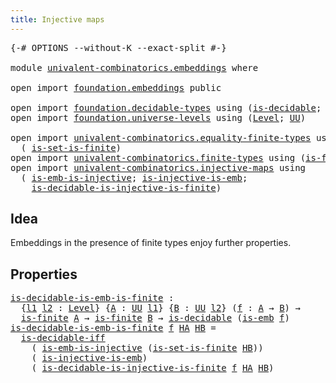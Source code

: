 ```yaml
---
title: Injective maps
---
```


<pre class="Agda"><a id="40" class="Symbol">{-#</a> <a id="44" class="Keyword">OPTIONS</a> <a id="52" class="Pragma">--without-K</a> <a id="64" class="Pragma">--exact-split</a> <a id="78" class="Symbol">#-}</a>

<a id="83" class="Keyword">module</a> <a id="90" href="univalent-combinatorics.embeddings.html" class="Module">univalent-combinatorics.embeddings</a> <a id="125" class="Keyword">where</a>

<a id="132" class="Keyword">open</a> <a id="137" class="Keyword">import</a> <a id="144" href="foundation.embeddings.html" class="Module">foundation.embeddings</a> <a id="166" class="Keyword">public</a>

<a id="174" class="Keyword">open</a> <a id="179" class="Keyword">import</a> <a id="186" href="foundation.decidable-types.html" class="Module">foundation.decidable-types</a> <a id="213" class="Keyword">using</a> <a id="219" class="Symbol">(</a><a id="220" href="foundation.decidable-types.html#1828" class="Function">is-decidable</a><a id="232" class="Symbol">;</a> <a id="234" href="foundation.decidable-types.html#5464" class="Function">is-decidable-iff</a><a id="250" class="Symbol">)</a>
<a id="252" class="Keyword">open</a> <a id="257" class="Keyword">import</a> <a id="264" href="foundation.universe-levels.html" class="Module">foundation.universe-levels</a> <a id="291" class="Keyword">using</a> <a id="297" class="Symbol">(</a><a id="298" href="Agda.Primitive.html#597" class="Postulate">Level</a><a id="303" class="Symbol">;</a> <a id="305" href="foundation-core.universe-levels.html#222" class="Primitive">UU</a><a id="307" class="Symbol">)</a>

<a id="310" class="Keyword">open</a> <a id="315" class="Keyword">import</a> <a id="322" href="univalent-combinatorics.equality-finite-types.html" class="Module">univalent-combinatorics.equality-finite-types</a> <a id="368" class="Keyword">using</a>
  <a id="376" class="Symbol">(</a> <a id="378" href="univalent-combinatorics.equality-finite-types.html#1614" class="Function">is-set-is-finite</a><a id="394" class="Symbol">)</a>
<a id="396" class="Keyword">open</a> <a id="401" class="Keyword">import</a> <a id="408" href="univalent-combinatorics.finite-types.html" class="Module">univalent-combinatorics.finite-types</a> <a id="445" class="Keyword">using</a> <a id="451" class="Symbol">(</a><a id="452" href="univalent-combinatorics.finite-types.html#3664" class="Function">is-finite</a><a id="461" class="Symbol">)</a>
<a id="463" class="Keyword">open</a> <a id="468" class="Keyword">import</a> <a id="475" href="univalent-combinatorics.injective-maps.html" class="Module">univalent-combinatorics.injective-maps</a> <a id="514" class="Keyword">using</a>
  <a id="522" class="Symbol">(</a> <a id="524" href="foundation.injective-maps.html#4595" class="Function">is-emb-is-injective</a><a id="543" class="Symbol">;</a> <a id="545" href="foundation.injective-maps.html#3649" class="Function">is-injective-is-emb</a><a id="564" class="Symbol">;</a>
    <a id="570" href="univalent-combinatorics.injective-maps.html#1278" class="Function">is-decidable-is-injective-is-finite</a><a id="605" class="Symbol">)</a>
</pre>
## Idea

Embeddings in the presence of finite types enjoy further properties.

## Properties

<pre class="Agda"><a id="is-decidable-is-emb-is-finite"></a><a id="714" href="univalent-combinatorics.embeddings.html#714" class="Function">is-decidable-is-emb-is-finite</a> <a id="744" class="Symbol">:</a>
  <a id="748" class="Symbol">{</a><a id="749" href="univalent-combinatorics.embeddings.html#749" class="Bound">l1</a> <a id="752" href="univalent-combinatorics.embeddings.html#752" class="Bound">l2</a> <a id="755" class="Symbol">:</a> <a id="757" href="Agda.Primitive.html#597" class="Postulate">Level</a><a id="762" class="Symbol">}</a> <a id="764" class="Symbol">{</a><a id="765" href="univalent-combinatorics.embeddings.html#765" class="Bound">A</a> <a id="767" class="Symbol">:</a> <a id="769" href="foundation-core.universe-levels.html#222" class="Primitive">UU</a> <a id="772" href="univalent-combinatorics.embeddings.html#749" class="Bound">l1</a><a id="774" class="Symbol">}</a> <a id="776" class="Symbol">{</a><a id="777" href="univalent-combinatorics.embeddings.html#777" class="Bound">B</a> <a id="779" class="Symbol">:</a> <a id="781" href="foundation-core.universe-levels.html#222" class="Primitive">UU</a> <a id="784" href="univalent-combinatorics.embeddings.html#752" class="Bound">l2</a><a id="786" class="Symbol">}</a> <a id="788" class="Symbol">(</a><a id="789" href="univalent-combinatorics.embeddings.html#789" class="Bound">f</a> <a id="791" class="Symbol">:</a> <a id="793" href="univalent-combinatorics.embeddings.html#765" class="Bound">A</a> <a id="795" class="Symbol">→</a> <a id="797" href="univalent-combinatorics.embeddings.html#777" class="Bound">B</a><a id="798" class="Symbol">)</a> <a id="800" class="Symbol">→</a>
  <a id="804" href="univalent-combinatorics.finite-types.html#3664" class="Function">is-finite</a> <a id="814" href="univalent-combinatorics.embeddings.html#765" class="Bound">A</a> <a id="816" class="Symbol">→</a> <a id="818" href="univalent-combinatorics.finite-types.html#3664" class="Function">is-finite</a> <a id="828" href="univalent-combinatorics.embeddings.html#777" class="Bound">B</a> <a id="830" class="Symbol">→</a> <a id="832" href="foundation.decidable-types.html#1828" class="Function">is-decidable</a> <a id="845" class="Symbol">(</a><a id="846" href="foundation-core.embeddings.html#980" class="Function">is-emb</a> <a id="853" href="univalent-combinatorics.embeddings.html#789" class="Bound">f</a><a id="854" class="Symbol">)</a>
<a id="856" href="univalent-combinatorics.embeddings.html#714" class="Function">is-decidable-is-emb-is-finite</a> <a id="886" href="univalent-combinatorics.embeddings.html#886" class="Bound">f</a> <a id="888" href="univalent-combinatorics.embeddings.html#888" class="Bound">HA</a> <a id="891" href="univalent-combinatorics.embeddings.html#891" class="Bound">HB</a> <a id="894" class="Symbol">=</a>
  <a id="898" href="foundation.decidable-types.html#5464" class="Function">is-decidable-iff</a>
    <a id="919" class="Symbol">(</a> <a id="921" href="foundation.injective-maps.html#4595" class="Function">is-emb-is-injective</a> <a id="941" class="Symbol">(</a><a id="942" href="univalent-combinatorics.equality-finite-types.html#1614" class="Function">is-set-is-finite</a> <a id="959" href="univalent-combinatorics.embeddings.html#891" class="Bound">HB</a><a id="961" class="Symbol">))</a>
    <a id="968" class="Symbol">(</a> <a id="970" href="foundation.injective-maps.html#3649" class="Function">is-injective-is-emb</a><a id="989" class="Symbol">)</a>
    <a id="995" class="Symbol">(</a> <a id="997" href="univalent-combinatorics.injective-maps.html#1278" class="Function">is-decidable-is-injective-is-finite</a> <a id="1033" href="univalent-combinatorics.embeddings.html#886" class="Bound">f</a> <a id="1035" href="univalent-combinatorics.embeddings.html#888" class="Bound">HA</a> <a id="1038" href="univalent-combinatorics.embeddings.html#891" class="Bound">HB</a><a id="1040" class="Symbol">)</a>
</pre>